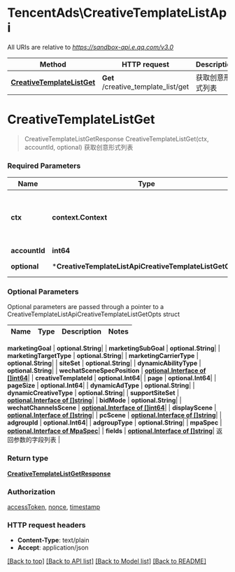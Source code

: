# TencentAds\CreativeTemplateListApi

All URIs are relative to *https://sandbox-api.e.qq.com/v3.0*

Method | HTTP request | Description
------------- | ------------- | -------------
[**CreativeTemplateListGet**](CreativeTemplateListApi.md#CreativeTemplateListGet) | **Get** /creative_template_list/get | 获取创意形式列表


# **CreativeTemplateListGet**
> CreativeTemplateListGetResponse CreativeTemplateListGet(ctx, accountId, optional)
获取创意形式列表

### Required Parameters

Name | Type | Description  | Notes
------------- | ------------- | ------------- | -------------
 **ctx** | **context.Context** | context for authentication, logging, cancellation, deadlines, tracing, etc.
  **accountId** | **int64**|  | 
 **optional** | ***CreativeTemplateListApiCreativeTemplateListGetOpts** | optional parameters | nil if no parameters

### Optional Parameters
Optional parameters are passed through a pointer to a CreativeTemplateListApiCreativeTemplateListGetOpts struct

Name | Type | Description  | Notes
------------- | ------------- | ------------- | -------------

 **marketingGoal** | **optional.String**|  | 
 **marketingSubGoal** | **optional.String**|  | 
 **marketingTargetType** | **optional.String**|  | 
 **marketingCarrierType** | **optional.String**|  | 
 **siteSet** | **optional.String**|  | 
 **dynamicAbilityType** | **optional.String**|  | 
 **wechatSceneSpecPosition** | [**optional.Interface of []int64**](int64.md)|  | 
 **creativeTemplateId** | **optional.Int64**|  | 
 **page** | **optional.Int64**|  | 
 **pageSize** | **optional.Int64**|  | 
 **dynamicAdType** | **optional.String**|  | 
 **dynamicCreativeType** | **optional.String**|  | 
 **supportSiteSet** | [**optional.Interface of []string**](string.md)|  | 
 **bidMode** | **optional.String**|  | 
 **wechatChannelsScene** | [**optional.Interface of []int64**](int64.md)|  | 
 **displayScene** | [**optional.Interface of []string**](string.md)|  | 
 **pcScene** | [**optional.Interface of []string**](string.md)|  | 
 **adgroupId** | **optional.Int64**|  | 
 **adgroupType** | **optional.String**|  | 
 **mpaSpec** | [**optional.Interface of MpaSpec**](MpaSpec.md)|  | 
 **fields** | [**optional.Interface of []string**](string.md)| 返回参数的字段列表 | 

### Return type

[**CreativeTemplateListGetResponse**](CreativeTemplateListGetResponse.md)

### Authorization

[accessToken](../README.md#accessToken), [nonce](../README.md#nonce), [timestamp](../README.md#timestamp)

### HTTP request headers

 - **Content-Type**: text/plain
 - **Accept**: application/json

[[Back to top]](#) [[Back to API list]](../README.md#documentation-for-api-endpoints) [[Back to Model list]](../README.md#documentation-for-models) [[Back to README]](../README.md)

